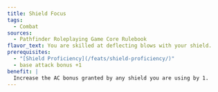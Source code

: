 ```yaml
---
title: Shield Focus
tags:
  - Combat
sources:
  - Pathfinder Roleplaying Game Core Rulebook
flavor_text: You are skilled at deflecting blows with your shield.
prerequisites:
  - "[Shield Proficiency](/feats/shield-proficiency/)"
  - base attack bonus +1
benefit: |
  Increase the AC bonus granted by any shield you are using by 1.
---
```


